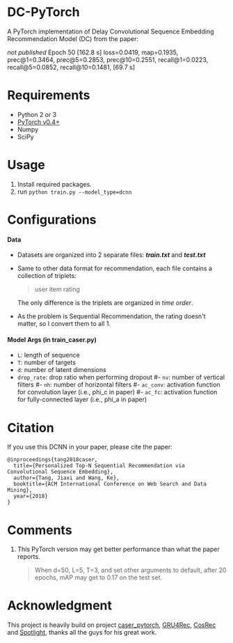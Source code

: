 
# DC-PyTorch

A PyTorch implementation of Delay Convolutional Sequence Embedding Recommendation Model (DC) from the paper:

*not published*
Epoch 50 [162.8 s] loss=0.0419, map=0.1935, prec@1=0.3464, prec@5=0.2853, prec@10=0.2551, recall@1=0.0223, recall@5=0.0852, recall@10=0.1481, [69.7 s]

# Requirements
* Python 2 or 3
* [PyTorch v0.4+](https://github.com/pytorch/pytorch)
* Numpy
* SciPy

# Usage
1. Install required packages.
2. run <code>python train.py --model_type=dcnn</code>

# Configurations

#### Data

- Datasets are organized into 2 separate files: **_train.txt_** and **_test.txt_**

- Same to other data format for recommendation, each file contains a collection of triplets:

  > user item rating

  The only difference is the triplets are organized in *time order*.

- As the problem is Sequential Recommendation, the rating doesn't matter, so I convert them to all 1.

#### Model Args (in train_caser.py)

- <code>L</code>: length of sequence
- <code>T</code>: number of targets
- <code>d</code>: number of latent dimensions
- <code>drop_rate</code>: drop ratio when performing dropout
#- <code>nv</code>: number of vertical filters
#- <code>nh</code>: number of horizontal filters
#- <code>ac_conv</code>: activation function for convolution layer (i.e., phi_c in paper)
#- <code>ac_fc</code>: activation function for fully-connected layer (i.e., phi_a in paper)


# Citation

If you use this DCNN in your paper, please cite the paper:

```
@inproceedings{tang2018caser,
  title={Personalized Top-N Sequential Recommendation via Convolutional Sequence Embedding},
  author={Tang, Jiaxi and Wang, Ke},
  booktitle={ACM International Conference on Web Search and Data Mining},
  year={2018}
}
```

# Comments

1. This PyTorch version may get better performance than what the paper reports. 

   > When d=50, L=5, T=3, and set other arguments to default, after 20 epochs, mAP may get to 0.17 on the test set.

# Acknowledgment
This project is heavily build on project [caser_pytorch](https://github.com/graytowne/caser_pytorch), [GRU4Rec](https://github.com/hidasib/GRU4Rec), [CosRec](https://github.com/zzxslp/CosRec) and [Spotlight](https://github.com/maciejkula/spotlight), thanks all the guys for his great work.
